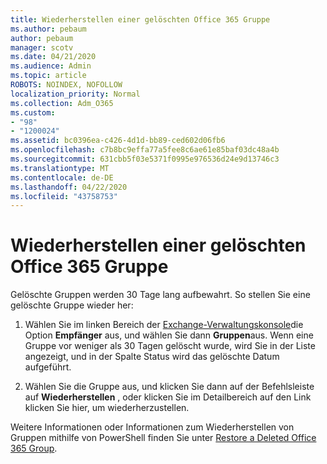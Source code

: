 ```yaml
---
title: Wiederherstellen einer gelöschten Office 365 Gruppe
ms.author: pebaum
author: pebaum
manager: scotv
ms.date: 04/21/2020
ms.audience: Admin
ms.topic: article
ROBOTS: NOINDEX, NOFOLLOW
localization_priority: Normal
ms.collection: Adm_O365
ms.custom:
- "98"
- "1200024"
ms.assetid: bc0396ea-c426-4d1d-bb89-ced602d06fb6
ms.openlocfilehash: c7b8bc9effa77a5fee8c6ae61e85baf03dc48a4b
ms.sourcegitcommit: 631cbb5f03e5371f0995e976536d24e9d13746c3
ms.translationtype: MT
ms.contentlocale: de-DE
ms.lasthandoff: 04/22/2020
ms.locfileid: "43758753"
---
```

# <a name="restore-a-deleted-office-365-group"></a>Wiederherstellen einer gelöschten Office 365 Gruppe

Gelöschte Gruppen werden 30 Tage lang aufbewahrt. So stellen Sie eine gelöschte Gruppe wieder her:
  
1. Wählen Sie im linken Bereich der [Exchange-Verwaltungskonsole](https://outlook.office365.com/ecp/)die Option **Empfänger** aus, und wählen Sie dann **Gruppen**aus. Wenn eine Gruppe vor weniger als 30 Tagen gelöscht wurde, wird Sie in der Liste angezeigt, und in der Spalte Status wird das gelöschte Datum aufgeführt.

2. Wählen Sie die Gruppe aus, und klicken Sie dann auf der Befehlsleiste auf **Wiederherstellen** , oder klicken Sie im Detailbereich auf den Link klicken Sie hier, um wiederherzustellen.

Weitere Informationen oder Informationen zum Wiederherstellen von Gruppen mithilfe von PowerShell finden Sie unter [Restore a Deleted Office 365 Group](https://go.microsoft.com/fwlink/?linkid=867802).
  